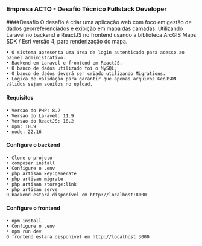 ### Empresa ACTO - Desafio Técnico Fullstack Developer
####Desafio
O desafio é criar uma aplicação web com foco em gestão de dados georreferenciados e exibição em mapa das camadas.
Utilizando Laravel no backend e ReactJS no frontend usando a biblioteca ArcGIS Maps SDK / Esri versão 4, para renderização do mapa.

```
• O sistema apresenta uma área de login autenticado para acesso ao painel administrativo.
• Backend em Laravel e frontend em ReactJS.
• O banco de dados utilizado foi o MySQL;
• O banco de dados deverá ser criado utilizando Migrations.
• Lógica de validação para garantir que apenas arquivos GeoJSON válidos sejam aceitos no upload.
```
#### Requisitos
```
• Versao do PHP: 8.2
• Versao do Laravel: 11.9
• Versao do ReactJS: 18.2
• npm: 10.9
• node: 22.16
```
#### Configure o backend
```
• Clone o projeto
• composer install
• Configure o .env
• php artisan key:generate
• php artisan migrate
• php artisan storage:link
• php artisan serve
O backend estará disponível em http://localhost:8000
```
#### Configure o frontend
```
• npm install
• Configure o .env
• npm run dev
O frontend estará disponível em http://localhost:3000
```
